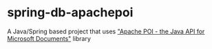 # spring-db-apachepoi

A Java/Spring based project that uses ["Apache POI - the Java API for Microsoft Documents"](https://poi.apache.org) library
